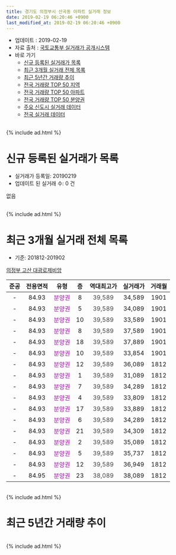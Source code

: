 ```yaml
---
title: 경기도 의정부시 산곡동 아파트 실거래 정보
date: 2019-02-19 06:20:46 +0900
last_modified_at: 2019-02-19 06:20:46 +0900
---
```


* 업데이트 : 2019-02-19
* 자료 출처 : [국토교통부 실거래가 공개시스템](http://rt.molit.go.kr)
* 바로 가기
    * [신규 등록된 실거래가 목록](#신규-등록된-실거래가-목록)
    * [최근 3개월 실거래 전체 목록](#최근-3개월-실거래-전체-목록)
    * [최근 5년간 거래량 추이](#최근-5년간-거래량-추이)
    * [전국 거래량 TOP 50 지역](https://ayogom.github.io/apt-trade-info/최근-3개월-전국에서-가장-거래가-많이-발생한-지역)
    * [전국 거래량 TOP 50 아파트](https://ayogom.github.io/apt-trade-info/최근-3개월-전국에서-가장-거래가-많이-발생한-아파트)
    * [전국 거래량 TOP 50 분양권](https://ayogom.github.io/apt-trade-info/최근-3개월-전국에서-가장-거래가-많이-발생한-분양권)
    * [주요 신도시 실거래 데이터](https://ayogom.github.io/apt-trade-info/주요-신도시)
    * [전국 실거래 데이터](https://ayogom.github.io/apt-trade-info/전국)
<br>
{% include ad.html %}
<br>

# 신규 등록된 실거래가 목록
* 실거래가 등록일: 20190219
* 업데이트 된 실거래 수: 0 건

없음

<br>
{% include ad.html %}
<br>

# 최근 3개월 실거래 전체 목록
* 기준: 201812-201902


[의정부 고산 대광로제비앙](https://search.naver.com/search.naver?query=%EA%B2%BD%EA%B8%B0%EB%8F%84+%EC%9D%98%EC%A0%95%EB%B6%80%EC%8B%9C+%EC%82%B0%EA%B3%A1%EB%8F%99+%EC%9D%98%EC%A0%95%EB%B6%80+%EA%B3%A0%EC%82%B0+%EB%8C%80%EA%B4%91%EB%A1%9C%EC%A0%9C%EB%B9%84%EC%95%99)

|준공|전용면적|유형|층|역대최고가|실거래가|거래월|
|:---:|:---:|:---:|:---:|:---:|:---:|:---:|
|-|84.93|<span style="color:#9C11A5">분양권</span>|8|<span style="color:#444444">39,589</span>|34,589|1901|
|-|84.93|<span style="color:#9C11A5">분양권</span>|5|<span style="color:#444444">39,589</span>|34,089|1901|
|-|84.93|<span style="color:#9C11A5">분양권</span>|10|<span style="color:#444444">39,589</span>|33,589|1901|
|-|84.93|<span style="color:#9C11A5">분양권</span>|8|<span style="color:#444444">39,589</span>|37,589|1901|
|-|84.93|<span style="color:#9C11A5">분양권</span>|18|<span style="color:#444444">39,589</span>|37,889|1901|
|-|84.93|<span style="color:#9C11A5">분양권</span>|10|<span style="color:#444444">39,589</span>|33,854|1901|
|-|84.93|<span style="color:#9C11A5">분양권</span>|12|<span style="color:#444444">39,589</span>|36,089|1812|
|-|84.93|<span style="color:#9C11A5">분양권</span>|1|<span style="color:#444444">39,589</span>|31,089|1812|
|-|84.93|<span style="color:#9C11A5">분양권</span>|7|<span style="color:#444444">39,589</span>|34,289|1812|
|-|84.93|<span style="color:#9C11A5">분양권</span>|4|<span style="color:#444444">39,589</span>|33,809|1812|
|-|84.93|<span style="color:#9C11A5">분양권</span>|17|<span style="color:#444444">39,589</span>|33,889|1812|
|-|84.93|<span style="color:#9C11A5">분양권</span>|6|<span style="color:#444444">39,589</span>|34,289|1812|
|-|84.93|<span style="color:#9C11A5">분양권</span>|21|<span style="color:#444444">39,589</span>|34,309|1812|
|-|84.93|<span style="color:#9C11A5">분양권</span>|2|<span style="color:#444444">39,589</span>|35,089|1812|
|-|84.93|<span style="color:#9C11A5">분양권</span>|5|<span style="color:#444444">39,589</span>|35,737|1812|
|-|84.93|<span style="color:#9C11A5">분양권</span>|12|<span style="color:#444444">39,589</span>|36,949|1812|
|-|84.95|<span style="color:#9C11A5">분양권</span>|23|<span style="color:#444444">38,089</span>|38,089|1812|


<br>
{% include ad.html %}
<br>

# 최근 5년간 거래량 추이


<div style="width:100%;">
    <canvas id="deal_progress" height="200"></canvas>
</div>

<script>
new Chart(document.getElementById("deal_progress"), {
    type: 'line',
    data: {
        labels: ['201402','201403','201404','201405','201406','201407','201408','201409','201410','201411','201412','201501','201502','201503','201504','201505','201506','201507','201508','201509','201510','201511','201512','201601','201602','201603','201604','201605','201606','201607','201608','201609','201610','201611','201612','201701','201702','201703','201704','201705','201706','201707','201708','201709','201710','201711','201712','201801','201802','201803','201804','201805','201806','201807','201808','201809','201810','201811','201812','201901','201902'],
        datasets: [{
            label: '매매',
            pointRadius: 1,
            data: [0, 0, 0, 0, 0, 0, 0, 0, 0, 0, 0, 0, 0, 0, 0, 0, 0, 0, 0, 0, 0, 0, 0, 0, 0, 0, 0, 0, 0, 0, 0, 0, 0, 0, 0, 0, 0, 0, 0, 0, 0, 0, 0, 0, 0, 0, 0, 0, 0, 0, 0, 0, 0, 0, 0, 0, 0, 14, 11, 6, 0],
            borderColor: "rgba(255, 201, 14, 1)",
            backgroundColor: "rgba(255, 201, 14, 0.5)",
            fill: false,
            lineTension: 0
        },{
            label: '전월세',
            pointRadius: 1,
            data: [0, 0, 0, 0, 0, 0, 0, 0, 0, 0, 0, 0, 0, 0, 0, 0, 0, 0, 0, 0, 0, 0, 0, 0, 0, 0, 0, 0, 0, 0, 0, 0, 0, 0, 0, 0, 0, 0, 0, 0, 0, 0, 0, 0, 0, 0, 0, 0, 0, 0, 0, 0, 0, 0, 0, 0, 0, 0, 0, 0, 0],
            borderColor: "rgba(0, 141, 185, 1)",
            backgroundColor: "rgba(0, 141, 185, 0.5)",
            fill: false,
            lineTension: 0
        }
        ]
    },
    options: {
        responsive: true,
        title: {
            display: false
        },
        tooltips: {
            mode: 'index',
            intersect: false
        },
        hover: {
            mode: 'nearest',
            intersect: true
        },
        scales: {
            xAxes: [{
                display: true,
                scaleLabel: {
                    display: true,
                    labelString: '년/월'
                }
            }],
            yAxes: [{
                display: true,
                ticks: {
                    suggestedMin: 0,
                },
                scaleLabel: {
                    display: true,
                    labelString: '실거래 수'
                }
            }]
        }
    }
});

</script>


<br>
{% include ad.html %}
<br>

